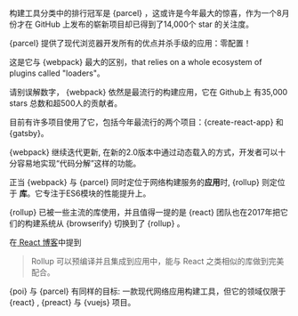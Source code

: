 构建工具分类中的排行冠军是 {parcel} ，这或许是今年最大的惊喜，作为一个8月份才在 GitHub 上发布的崭新项目却已得到了14,000个 star 的关注度。

{parcel} 提供了现代浏览器开发所有的优点并杀手级的应用：零配置！

这是它与 {webpack} 最大的区别，that relies on a whole ecosystem of plugins called "loaders"。

请别误解数字， {webpack} 依然是最流行的构建应用，它在 Github上 有35,000 stars 总数和超500人的贡献者。

目前有许多项目使用了它，包括今年最流行的两个项目：{create-react-app} 和 {gatsby}。

{webpack} 继续迭代更新, 在新的2.0版本中通过动态载入的方式，开发者可以十分容易地实现“代码分解”这样的功能。

正当 {webpack} 与 {parcel} 同时定位于网络构建服务的**应用**时, {rollup} 则定位于 **库**。它专注于ES6模块的性能提升上。

{rollup} 已被一些主流的库使用，并且值得一提的是 {react} 团队也在2017年把它们的构建系统从 {browserify} 切换到了 {rollup} 。

在[ React 博客](https://reactjs.org/blog/2017/12/15/improving-the-repository-infrastructure.html)中提到

> Rollup 可以预编译并且集成到应用中，能与 React 之类相似的库做到完美配合。

{poi} 与 {parcel} 有同样的目标: 一款现代网络应用构建工具，但它的领域仅限于 {react} , {preact} 与 {vuejs} 项目。
